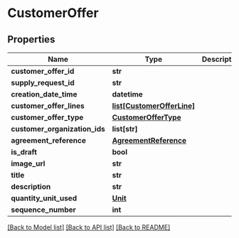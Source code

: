 # CustomerOffer

## Properties
Name | Type | Description | Notes
------------ | ------------- | ------------- | -------------
**customer_offer_id** | **str** |  | 
**supply_request_id** | **str** |  | [optional] 
**creation_date_time** | **datetime** |  | 
**customer_offer_lines** | [**list[CustomerOfferLine]**](CustomerOfferLine.md) |  | 
**customer_offer_type** | [**CustomerOfferType**](CustomerOfferType.md) |  | 
**customer_organization_ids** | **list[str]** |  | 
**agreement_reference** | [**AgreementReference**](AgreementReference.md) |  | [optional] 
**is_draft** | **bool** |  | 
**image_url** | **str** |  | [optional] 
**title** | **str** |  | [optional] 
**description** | **str** |  | [optional] 
**quantity_unit_used** | [**Unit**](Unit.md) |  | 
**sequence_number** | **int** |  | 

[[Back to Model list]](../README.md#documentation-for-models) [[Back to API list]](../README.md#documentation-for-api-endpoints) [[Back to README]](../README.md)

